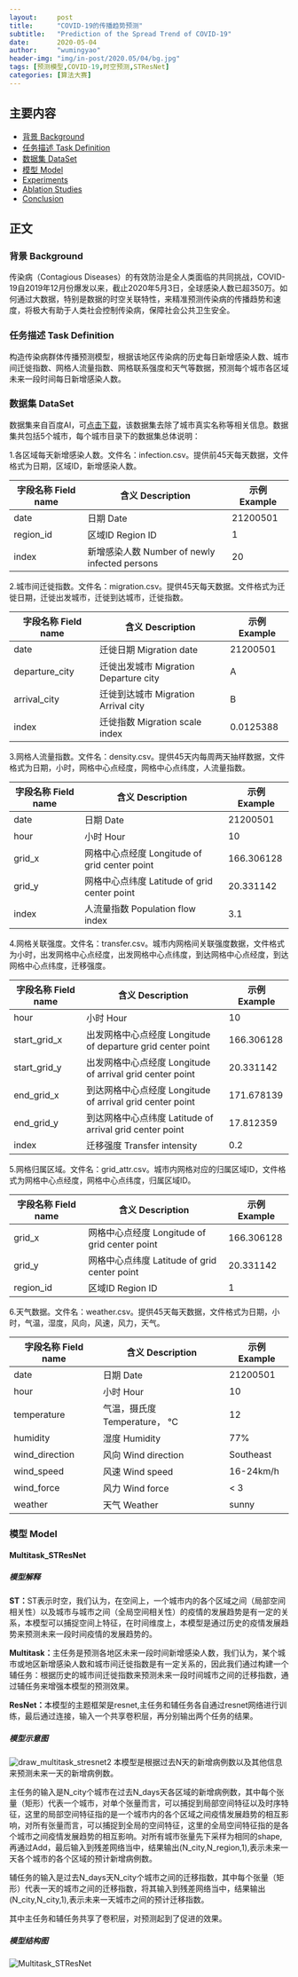 ```yaml
---
layout:     post
title:      "COVID-19的传播趋势预测"
subtitle:   "Prediction of the Spread Trend of COVID-19"
date:       2020-05-04
author:     "wumingyao"
header-img: "img/in-post/2020.05/04/bg.jpg"
tags: [预测模型,COVID-19,时空预测,STResNet]
categories: [算法大赛]
---
```


## 主要内容
* [背景 Background](#p1)
* [任务描述 Task Definition](#p2)
* [数据集 DataSet](#p3)
* [模型 Model](#p4)
* [Experiments](#p5)
* [Ablation Studies](#p6)
* [ Conclusion](#p7)

## 正文

###  <span id="p1">背景 Background</span>

传染病（Contagious Diseases）的有效防治是全人类面临的共同挑战，COVID-19自2019年12月份爆发以来，截止2020年5月3日，全球感染人数已超350万。如何通过大数据，特别是数据的时空关联特性，来精准预测传染病的传播趋势和速度，将极大有助于人类社会控制传染病，保障社会公共卫生安全。

###  <span id="p2">任务描述 Task Definition</span>
构造传染病群体传播预测模型，根据该地区传染病的历史每日新增感染人数、城市间迁徙指数、网格人流量指数、网格联系强度和天气等数据，预测每个城市各区域未来一段时间每日新增感染人数。

### <span id="p3">数据集 DataSet</span>
数据集来自百度AI，可[点击下载](http://cdn.ikcest.org/bigdata2020/train_data.zip)，该数据集去除了城市真实名称等相关信息。数据集共包括5个城市，每个城市目录下的数据集总体说明：

1.各区域每天新增感染人数。文件名：infection.csv。提供前45天每天数据，文件格式为日期，区域ID，新增感染人数。

| 字段名称 Field name | 含义 Description | 示例 Example |
|---|---|---|
| date | 日期 Date | 21200501 |
| region_id | 区域ID Region ID | 1 |
| index | 新增感染人数 Number of newly infected persons | 20 |

2.城市间迁徙指数。文件名：migration.csv。提供45天每天数据。文件格式为迁徙日期，迁徙出发城市，迁徙到达城市，迁徙指数。

| 字段名称 Field name | 含义 Description | 示例 Example |
|---|---|---|
| date | 迁徙日期 Migration date | 21200501 |
| departure_city | 迁徙出发城市 Migration Departure city | A |
| arrival_city | 迁徙到达城市 Migration Arrival city | B |
| index | 迁徙指数 Migration scale index | 0.0125388 |

3.网格人流量指数。文件名：density.csv。提供45天内每周两天抽样数据，文件格式为日期，小时，网格中心点经度，网格中心点纬度，人流量指数。

| 字段名称 Field name | 含义 Description | 示例 Example |
|---|---|---|
| date | 日期 Date | 21200501 |
| hour | 小时 Hour | 10 |
| grid_x | 网格中心点经度 Longitude of grid center point | 166.306128 |
| grid_y | 网格中心点纬度 Latitude of grid center point | 20.331142 |
| index | 人流量指数 Population flow index | 3.1 |

4.网格关联强度。文件名：transfer.csv。城市内网格间关联强度数据，文件格式为小时，出发网格中心点经度，出发网格中心点纬度，到达网格中心点经度，到达网格中心点纬度，迁移强度。

| 字段名称 Field name | 含义 Description | 示例 Example |
|---|---|---|
| hour | 小时 Hour | 10 |
| start_grid_x | 出发网格中心点经度 Longitude of departure grid center point | 166.306128 |
| start_grid_y | 出发网格中心点经度 Longitude of arrival grid center point | 20.331142 |
| end_grid_x | 到达网格中心点经度 Longitude of arrival grid center point | 171.678139 |
| end_grid_y | 到达网格中心点纬度 Latitude of arrival grid center point | 17.812359 |
| index | 迁移强度 Transfer intensity | 0.2 |

5.网格归属区域。文件名：grid_attr.csv。城市内网格对应的归属区域ID，文件格式为网格中心点经度，网格中心点纬度，归属区域ID。

| 字段名称 Field name | 含义 Description | 示例 Example |
|---|---|---|
| grid_x | 网格中心点经度 Longitude of grid center point | 166.306128 |
| grid_y | 网格中心点纬度 Latitude of grid center point | 20.331142 |
| region_id | 区域ID Region ID | 1 |

6.天气数据。文件名：weather.csv。提供45天每天数据，文件格式为日期，小时，气温，湿度，风向，风速，风力，天气。

| 字段名称 Field name | 含义 Description | 示例 Example |
|---|---|---|
| date | 日期 Date | 21200501 |
| hour | 小时 Hour | 10 |
| temperature | 气温，摄氏度 Temperature， ℃ | 12 |
| humidity | 湿度 Humidity | 77% |
| wind_direction | 风向 Wind direction | Southeast |
| wind_speed | 风速 Wind speed | 16-24km/h |
| wind_force | 风力 Wind force | < 3 |
| weather | 天气 Weather | sunny |

### <span id="p4">模型 Model</span>
#### Multitask_STResNet
##### 模型解释
<strong>ST：</strong>ST表示时空，我们认为，在空间上，一个城市内的各个区域之间（局部空间相关性）以及城市与城市之间（全局空间相关性）的疫情的发展趋势是有一定的关系，本模型可以捕捉空间上特征，在时间维度上，本模型是通过历史的疫情发展趋势来预测未来一段时间疫情的发展趋势的。

<strong>Multitask：</strong>主任务是预测各地区未来一段时间新增感染人数，我们认为，某个城市或地区新增感染人数和城市间迁徙指数是有一定关系的，因此我们通过构建一个辅任务：根据历史的城市间迁徙指数来预测未来一段时间城市之间的迁移指数，通过辅任务来增强本模型的预测效果。

<strong>ResNet：</strong>本模型的主题框架是resnet,主任务和辅任务各自通过resnet网络进行训练，最后通过连接，输入一个共享卷积层，再分别输出两个任务的结果。

##### 模型示意图
![draw_multitask_stresnet2](../../../../../../img/in-post/2020.05/04/draw_multitask_stresnet2.png)
本模型是根据过去N天的新增病例数以及其他信息来预测未来一天的新增病例数。

主任务的输入是N_city个城市在过去N_days天各区域的新增病例数，其中每个张量（矩形）代表一个城市，对单个张量而言，可以捕捉到局部空间特征以及时序特征，这里的局部空间特征指的是一个城市内的各个区域之间疫情发展趋势的相互影响，对所有张量而言，可以捕捉到全局的空间特征，这里的全局空间特征指的是各个城市之间疫情发展趋势的相互影响。对所有城市张量先下采样为相同的shape,再通过Add，最后输入到残差网络当中，结果输出(N_city,N_region,1),表示未来一天各个城市的各个区域的预计新增病例数。

辅任务的输入是过去N_days天N_city个城市之间的迁移指数，其中每个张量（矩形）代表一天的城市之间的迁移指数，将其输入到残差网络当中，结果输出(N_city,N_city,1),表示未来一天城市之间的预计迁移指数。

其中主任务和辅任务共享了卷积层，对预测起到了促进的效果。

##### 模型结构图
![Multitask_STResNet](../../../../../../img/in-post/2020.05/04/multitask_stresnet2.png)

